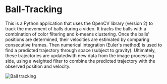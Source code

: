 Ball-Tracking
===============

This is a Python application that uses the OpenCV library (version 2) to track the movement of balls during a video. It tracks the balls with a combination of color filtering and k-means clustering. Once the balls' positions are determined, their velocities are estimated by comparing consecutive frames. Then numerical integration (Euler's method) is used to find a predicted trajectory through space (subject to gravity). Ultimately, these trajectories are updatedwith new data from the image processing side, using a weighted filter to combine the predicted trajectory with the observed position and velocity.

![Ball tracking](https://cloud.githubusercontent.com/assets/118711/7895258/35512a12-0637-11e5-946f-b4c86664c3c3.png "Ball tracking")

